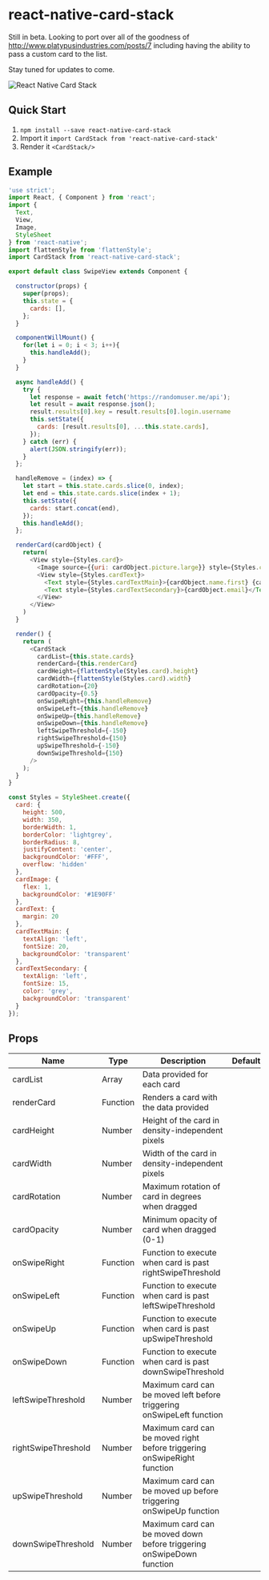 # react-native-card-stack

Still in beta. Looking to port over all of the goodness of http://www.platypusindustries.com/posts/7 including having the ability to pass a custom card to the list.

Stay tuned for updates to come.

![React Native Card Stack](https://github.com/ridgeO/react-native-card-stack/raw/master/ScreenCaptures/CardsSwipeable.gif)

## Quick Start
1. `npm install --save react-native-card-stack`
2. Import it `import CardStack from 'react-native-card-stack'`
3. Render it `<CardStack/>`

## Example
```javascript
'use strict';
import React, { Component } from 'react';
import {
  Text,
  View,
  Image,
  StyleSheet
} from 'react-native';
import flattenStyle from 'flattenStyle';
import CardStack from 'react-native-card-stack';

export default class SwipeView extends Component {

  constructor(props) {
    super(props);
    this.state = {
      cards: [],
    };
  }

  componentWillMount() {
    for(let i = 0; i < 3; i++){
      this.handleAdd();
    }
  }

  async handleAdd() {
    try {
      let response = await fetch('https://randomuser.me/api');
      let result = await response.json();
      result.results[0].key = result.results[0].login.username
      this.setState({
        cards: [result.results[0], ...this.state.cards],
      });
    } catch (err) {
      alert(JSON.stringify(err));
    }
  };

  handleRemove = (index) => {
    let start = this.state.cards.slice(0, index);
    let end = this.state.cards.slice(index + 1);
    this.setState({
      cards: start.concat(end),
    });
    this.handleAdd();
  };

  renderCard(cardObject) {
    return(
      <View style={Styles.card}>
        <Image source={{uri: cardObject.picture.large}} style={Styles.cardImage}/>
        <View style={Styles.cardText}>
          <Text style={Styles.cardTextMain}>{cardObject.name.first} {cardObject.name.last}</Text>
          <Text style={Styles.cardTextSecondary}>{cardObject.email}</Text>
        </View>
      </View>
    )
  }

  render() {
    return (
      <CardStack
        cardList={this.state.cards}
        renderCard={this.renderCard}
        cardHeight={flattenStyle(Styles.card).height}
        cardWidth={flattenStyle(Styles.card).width}
        cardRotation={20}
        cardOpacity={0.5}
        onSwipeRight={this.handleRemove}
        onSwipeLeft={this.handleRemove}
        onSwipeUp={this.handleRemove}
        onSwipeDown={this.handleRemove}
        leftSwipeThreshold={-150}
        rightSwipeThreshold={150}
        upSwipeThreshold={-150}
        downSwipeThreshold={150}
      />
    );
  }
}

const Styles = StyleSheet.create({
  card: {
    height: 500,
    width: 350,
    borderWidth: 1,
    borderColor: 'lightgrey',
    borderRadius: 8,
    justifyContent: 'center',
    backgroundColor: '#FFF',
    overflow: 'hidden'
  },
  cardImage: {
    flex: 1,
    backgroundColor: '#1E90FF'
  },
  cardText: {
    margin: 20
  },
  cardTextMain: {
    textAlign: 'left',
    fontSize: 20,
    backgroundColor: 'transparent'
  },
  cardTextSecondary: {
    textAlign: 'left',
    fontSize: 15,
    color: 'grey',
    backgroundColor: 'transparent'
  }
});
```

## Props

| Name              | Type     | Description                                                 | Default      |
|-------------------|----------|-------------------------------------------------------------|--------------|
| cardList          | Array    | Data provided for each card                                 |              |
| renderCard        | Function | Renders a card with the data provided                       |              |
| cardHeight        | Number   | Height of the card in density-independent pixels            |              |
| cardWidth         | Number   | Width of the card in density-independent pixels             |              |
| cardRotation      | Number   | Maximum rotation of card in degrees when dragged            |              |
| cardOpacity       | Number   | Minimum opacity of card when dragged (0-1)                  |              |
| onSwipeRight      | Function | Function to execute when card is past rightSwipeThreshold   |              |
| onSwipeLeft       | Function | Function to execute when card is past leftSwipeThreshold    |              |
| onSwipeUp         | Function | Function to execute when card is past upSwipeThreshold      |              |
| onSwipeDown       | Function | Function to execute when card is past downSwipeThreshold    |              |
| leftSwipeThreshold | Number   | Maximum card can be moved left before triggering onSwipeLeft function |             |
| rightSwipeThreshold | Number  | Maximum card can be moved right before triggering onSwipeRight function |             |
| upSwipeThreshold  | Number   | Maximum card can be moved up before triggering onSwipeUp function |             |
| downSwipeThreshold | Number   | Maximum card can be moved down before triggering onSwipeDown function |             |
